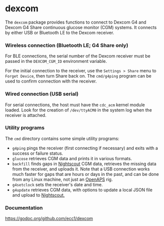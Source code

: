 # dexcom

The `dexcom` package provides functions to connect to Dexcom G4 and
Dexcom G4 Share continuous glucose monitor (CGM) systems.
It connects by either USB or Bluetooth LE to the Dexcom receiver.

### Wireless connection (Bluetooth LE; G4 Share only)

For BLE connections, the serial number of the Dexcom receiver
must be passed in the `DEXCOM_CGM_ID` environment variable.

For the initial connection to the receiver, use the `Settings > Share` menu
to `Forget Device`, then turn Share back on.
The `cmd/g4ping` program can be used to confirm connection with the receiver.

### Wired connection (USB serial)

For serial connections, the host must have the `cdc_acm` kernel module loaded.
Look for the creation of `/dev/ttyACM0` in the system log
when the receiver is attached.

### Utility programs

The `cmd` directory contains some simple utility programs:

* `g4ping` pings the receiver (first connecting if necessary)
  and exits with a success or failure status.
* `glucose` retrieves CGM data and prints it in various formats.
* `backfill` finds gaps in
 [Nightscout](https://github.com/nightscout/cgm-remote-monitor) CGM data,
 retrieves the missing data from the receiver, and uploads it.
 Note that a USB connection works much faster for gaps
 that are hours or days in the past, and can be done from any Linux machine,
 not just an [OpenAPS](https://github.com/openapsopenaps) rig.
* `g4setclock` sets the receiver's date and time.
* `g4update` retrieves CGM data, with options to update a local JSON file
 and upload to [Nightscout.](https://github.com/nightscout/cgm-remote-monitor)

### Documentation

<https://godoc.org/github.com/ecc1/dexcom>
